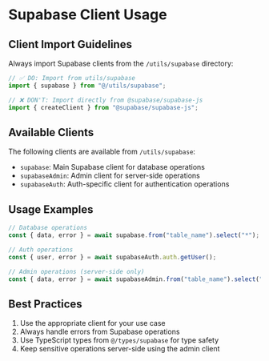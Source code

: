 # Supabase Client Usage

## Client Import Guidelines

Always import Supabase clients from the `/utils/supabase` directory:

```typescript
// ✅ DO: Import from utils/supabase
import { supabase } from "@/utils/supabase";

// ❌ DON'T: Import directly from @supabase/supabase-js
import { createClient } from "@supabase/supabase-js";
```

## Available Clients

The following clients are available from `/utils/supabase`:

- `supabase`: Main Supabase client for database operations
- `supabaseAdmin`: Admin client for server-side operations
- `supabaseAuth`: Auth-specific client for authentication operations

## Usage Examples

```typescript
// Database operations
const { data, error } = await supabase.from("table_name").select("*");

// Auth operations
const { user, error } = await supabaseAuth.auth.getUser();

// Admin operations (server-side only)
const { data, error } = await supabaseAdmin.from("table_name").select("*");
```

## Best Practices

1. Use the appropriate client for your use case
2. Always handle errors from Supabase operations
3. Use TypeScript types from `@/types/supabase` for type safety
4. Keep sensitive operations server-side using the admin client
